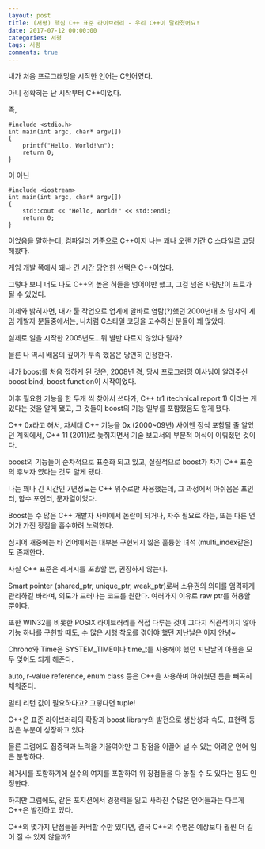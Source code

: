```yaml
---
layout: post
title: (서평) 핵심 C++ 표준 라이브러리 - 우리 C++이 달라졌어요!
date: 2017-07-12 00:00:00
categories: 서평
tags: 서평
comments: true
---
```

내가 처음 프로그래밍을 시작한 언어는 C언어였다.

아니 정확히는 난 시작부터 C++이었다.

즉, 

    #include <stdio.h>
    int main(int argc, char* argv[])
    {
        printf("Hello, World!\n");
        return 0;
    }

이 아닌

    #include <iostream>
    int main(int argc, char* argv[])
    {
        std::cout << "Hello, World!" << std::endl;
        return 0;
    }

이었음을 말하는데, 컴파일러 기준으로 C++이지 나는 꽤나 오랜 기간 C 스타일로 코딩해왔다.


게임 개발 쪽에서 꽤나 긴 시간 당연한 선택은 C++이었다.

그렇다 보니 너도 나도 C++의 높은 허들을 넘어야만 했고, 그걸 넘은 사람만이 프로가 될 수 있었다.

이제와 밝히자면, 내가 툴 작업으로 업계에 알바로 염탐(?)했던 2000년대 초 당시의 게임 개발자 분들중에서는, 나처럼 C스타일 코딩을 고수하신 분들이 꽤 많았다.

실제로 일을 시작한 2005년도...뭐 별반 다르지 않았다 랄까?

물론 나 역시 배움의 깊이가 부족 했음은 당연히 인정한다.

내가 boost를 처음 접하게 된 것은, 2008년 경, 당시 프로그래밍 이사님이 알려주신 boost bind, boost function이 시작이었다.

이후 필요한 기능을 한 두개 씩 찾아서 쓰다가, C++ tr1 (technical report 1) 이라는 게 있다는 것을 알게 됐고, 그 것들이 boost의 기능 일부를 포함했음도 알게 됐다.

C++ 0x라고 해서, 차세대 C++ 기능을 0x (2000~09년) 사이엔 정식 포함될 줄 알았던 계획에서, C++  11 (2011)로 늦춰지면서 기술 보고서의 부분적 이식이 이뤄졌던 것이다.

boost의 기능들이 순차적으로 표준화 되고 있고, 실질적으로 boost가 차기 C++ 표준의 후보자 였다는 것도 알게 됐다.

나는 꽤나 긴 시간인 7년정도는 C++ 위주로만 사용했는데, 그 과정에서 아쉬움은 포인터, 함수 포인터, 문자열이었다.

Boost는 수 많은 C++ 개발자 사이에서 논란이 되거나, 자주 필요로 하는, 또는 다른 언어가 가진 장점을 흡수하려 노력했다.

심지어 개중에는 타 언어에서는 대부분 구현되지 않은 훌륭한 녀석 (multi_index같은)도 존재한다.

사실 C++ 표준은 레거시를 *포함*할 뿐, 권장하지 않는다.

Smart pointer (shared_ptr, unique_ptr, weak_ptr)로써 소유권의 의미를 엄격하게 관리하길 바라며, 의도가 드러나는 코드를 원한다. 여러가지 이유로 raw ptr를 허용할 뿐이다.

또한 WIN32를 비롯한 POSIX 라이브러리를 직접 다루는 것이 그다지 직관적이지 않아 기능 하나를 구현할 때도, 수 많은 시행 착오를 겪어야 했던 지난날은 이제 안녕~

Chrono와 Time은 SYSTEM_TIME이나 time_t를 사용해야 했던 지난날의 아픔을 모두 잊어도 되게 해준다.

auto, r-value reference, enum class 등은 C++을 사용하며 아쉬웠던 틈을 빼곡히 채워준다.

멀티 리턴 값이 필요하다고? 그렇다면 tuple!

C++은 표준 라이브러리의 확장과 boost library의 발전으로 생산성과 속도, 표현력 등 많은 부분이 성장하고 있다.

물론 그럼에도 집중력과 노력을 기울여야만 그 장점을 이끌어 낼 수 있는 어려운 언어 임은 분명하다.

레거시를 포함하기에 실수의 여지를 포함하여 위 장점들을 다 놓칠 수 도 있다는 점도 인정한다.

하지만 그럼에도, 같은 포지션에서 경쟁력을 잃고 사라진 수많은 언어들과는 다르게 C++은 발전하고 있다. 

C++의 몇가지 단점들을 커버할 수만 있다면, 결국 C++의 수명은 예상보다 훨씬 더 길어 질 수 있지 않을까?
